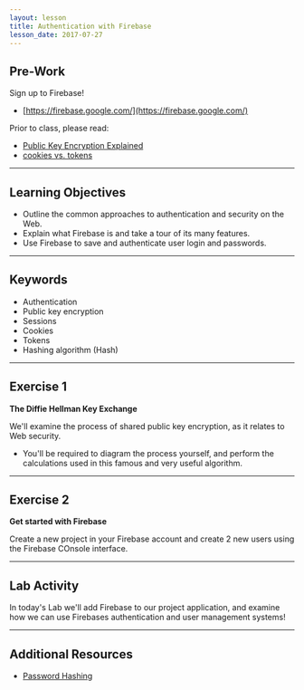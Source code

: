 ```yaml
---
layout: lesson
title: Authentication with Firebase
lesson_date: 2017-07-27
---
```


## Pre-Work

Sign up to Firebase!
- [https://firebase.google.com/](https://firebase.google.com/)

Prior to class, please read:

- [Public Key Encryption Explained](https://www.youtube.com/watch?v=3QnD2c4Xovk)
- [cookies vs. tokens](https://auth0.com/blog/cookies-vs-tokens-definitive-guide/)

---

## Learning Objectives

- Outline the common approaches to authentication and security on the Web.
- Explain what Firebase is and take a tour of its many features.
- Use Firebase to save and authenticate user login and passwords.

---

## Keywords

- Authentication
- Public key encryption
- Sessions
- Cookies
- Tokens
- Hashing algorithm (Hash)

---

## Exercise 1

**The Diffie Hellman Key Exchange**

We'll examine the process of shared public key encryption, as it relates to Web security.

- You'll be required to diagram the process yourself, and perform the calculations used in this famous and very useful algorithm.    

---

## Exercise 2

**Get started with Firebase**

Create a new project in your Firebase account and create 2 new users using the Firebase COnsole interface.

---

## Lab Activity

In today's Lab we'll add Firebase to our project application, and examine how we can use Firebases authentication and user management systems!

---

## Additional Resources

- [Password Hashing](https://crackstation.net/hashing-security.htm)
